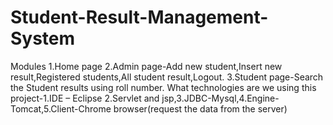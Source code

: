 # Student-Result-Management-System
Modules 
1.Home page
2.Admin page-Add new student,Insert new result,Registered students,All student result,Logout. 
3.Student page-Search the Student results using roll number.
What technologies are we using this project-1.IDE – Eclipse
2.Servlet and jsp,3.JDBC-Mysql,4.Engine-Tomcat,5.Client-Chrome browser(request the data from the server)


		         


